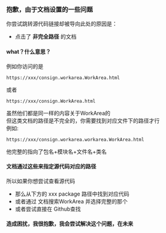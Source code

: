 
### 抱歉，由于文档设置的一些问题

你尝试跳转源代码链接却被导向此处的原因是：
- 点击了 <strong>非完全路径</strong> 的文档
#### what？什么意思？

例如你访问的是
```
https://xxx/consign.workarea.WorkArea.html
```
或者
```
https://xxx/consign.WorkArea.html
```
虽然他们都是同一样的内容关于WorkArea的</br>
但这类文档的路径是不完全的，你需要找到对应文件下的路径才行</br>
例如:
```
https://xxx/consign.workarea.workarea.WorkArea.html
```
他完整的指向了包名+模块名+文件名+类名
#### 文档通过这些来指定源代码对应的路径

所以如果你想尝试查看源代码
- 那么从下方的 xxx package 路径中找到对应代码
- 或者通过 文档搜索WorkArea 并选择完整的那个
- 或者尝试直接在 Github查找

#### 造成困扰，我很抱歉，我会尝试解决这个问题，在未来
